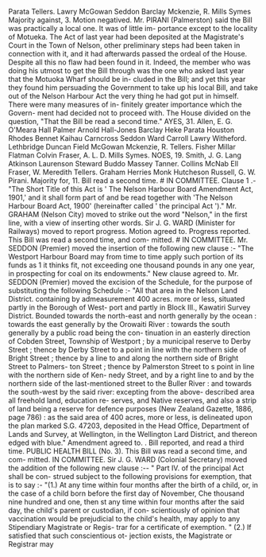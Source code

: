 Parata Tellers. Lawry McGowan Seddon Barclay Mckenzie, R. Mills Symes Majority against, 3. Motion negatived. Mr. PIRANI (Palmerston) said the Bill was practically a local one. It was of little im- portance except to the locality of Motueka. The Act of last year had been deposited at the Magistrate's Court in the Town of Nelson, other preliminary steps had been taken in connection with it, and it had afterwards passed the ordeal of the House. Despite all this no flaw had been found in it. Indeed, the member who was doing his utmost to get the Bill through was the one who asked last year that the Motuoka Wharf should be in- cluded in the Bill; and yet this year they found him persuading the Government to take up his local Bill, and take out of the Nelson Harbour Act the very thing he had got put in himself. There were many measures of in- finitely greater importance which the Govern- ment had decided not to proceed with. The House divided on the question, "That the Bill be read a second time." AYES, 31. Allen, E. G. O'Meara Hall Palmer Arnold Hall-Jones Barclay Heke Parata Houston Rhodes Bennet Kaihau Carncross Seddon Ward Carroll Lawry Witheford. Lethbridge Duncan Field McGowan Mckenzie, R. Tellers. Fisher Millar Flatman Colvin Fraser, A. L. D. Mills Symes. NOES, 19. Smith, J. G. Lang Atkinson Laurenson Steward Buddo Massey Tanner. Collins McNab Ell Fraser, W. Meredith Tellers. Graham Herries Monk Hutcheson Russell, G. W. Pirani. Majority for, 11. Bill read a second time. # IN COMMITTEE. Clause 1 .- "The Short Title of this Act is ' The Nelson Harbour Board Amendment Act, 1901,' and it shall form part of and be read together with 'The Nelson Harbour Board Act, 1900' (hereinafter called ' the principal Act ')." Mr. GRAHAM (Nelson City) moved to strike out the word "Nelson," in the first line, with a view of inserting other words. Sir J. G. WARD (Minister for Railways) moved to report progress. Motion agreed to. Progress reported. This Bill was read a second time, and com- mitted. # IN COMMITTEE. Mr. SEDDON (Premier) moved the insertion of the following new clause :- "The Westport Harbour Board may from time to time apply such portion of its funds as 1 it thinks fit, not exceeding one thousand pounds in any one year, in prospecting for coal on its endowments." New clause agreed to. Mr. SEDDON (Premier) moved the excision of the Schedule, for the purpose of substituting the following Schedule :- "All that area in the Nelson Land District. containing by admeasurement 400 acres. more or less, situated partly in the Borough of West- port and partly in Block III., Kawatiri Survey District. Bounded towards the north-east and north generally by the ocean : towards the east generally by the Orowaiti River : towards the south generally by a public road being the con- tinuation in an easterly direction of Cobden Street, Township of Westport ; by a municipal reserve to Derby Street ; thence by Derby Street to a point in line with the northern side of Bright Street ; thence by a line to and along the northern side of Bright Street to Palmers- ton Street ; thence by Palmerston Street to s point in line with the northern side of Ken- nedy Street, and by a right line to and by the northern side of the last-mentioned street to the Buller River : and towards the south-west by the said river: excepting from the above- described area all freehold land, education re- serves, and Native reserves, and also a strip of land being a reserve for defence purposes (New Zealand Gazette, 1886, page 786) : as the said area of 400 acres, more or less, is delineated upon the plan marked S.G. 47203, deposited in the Head Office, Department of Lands and Survey, at Wellington, in the Wellington Lard District, and thereon edged with blue." Amendment agreed to. . Bill reported, and read a third time. PUBLIC HEALTH BILL (No. 3). This Bill was read a second time, and com- mitted. IN COMMITTEE. Sir J. G. WARD (Colonial Secretary) moved the addition of the following new clause :-- " Part IV. of the principal Act shall be con- strued subject to the following provisions for exemption, that is to say :- "(1.) At any time within four months after the birth of a child, or, in the case of a child born before the first day of November, Che thousand nine hundred and one, then st any time within four months after the said day, the child's parent or custodian, if con- scientiously of opinion that vaccination would be prejudicial to the child's health, may apply to any Stipendiary Magistrate or Regis- trar for a certificate of exemption. " (2.) If satisfied that such conscientious ot- jection exists, the Magistrate or Registrar may 